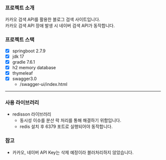 ### 프로젝트 소개
카카오 검색 API를 활용한 블로그 검색 사이트입니다.  
카카오 검색 API 장애 발생 시 네이버 검색 API가 동작합니다.

### 프로젝트 스택
- [x] springboot 2.7.9
- [x] jdk 17
- [x] gradle 7.6.1
- [x] h2 memory database
- [x] thymeleaf
- [x] swagger3.0
  - /swagger-ui/index.html
----
### 사용 라이브러리
- redisson 라이브러리
  - 동시성 이슈를 분산 락 처리를 통해 해결하기 위함입니다.
  - redis 설치 후 6379 포트로 실행되어야 동작합니다.

### 참고
- 카카오, 네이버 API Key는 삭제 예정이라 블러처리하지 않았습니다.